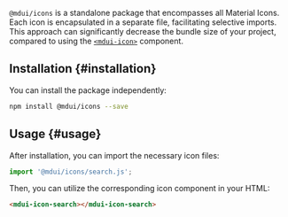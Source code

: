 `@mdui/icons` is a standalone package that encompasses all Material Icons. Each icon is encapsulated in a separate file, facilitating selective imports. This approach can significantly decrease the bundle size of your project, compared to using the [`<mdui-icon>`](/en/docs/2/components/icon) component.

## Installation {#installation}

You can install the package independently:

```bash
npm install @mdui/icons --save
```

## Usage {#usage}

After installation, you can import the necessary icon files:

```js
import '@mdui/icons/search.js';
```

Then, you can utilize the corresponding icon component in your HTML:

```html
<mdui-icon-search></mdui-icon-search>
```
